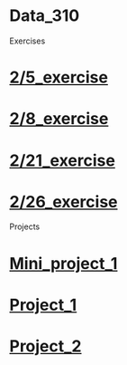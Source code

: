 # Data_310

Exercises

# [2/5_exercise](https://ale-eulacio.github.io/data310/2_5_responses)
# [2/8_exercise](https://ale-eulacio.github.io/data310/2_8_responses)
# [2/21_exercise](https://ale-eulacio.github.io/data310/2_21_responses)
# [2/26_exercise](https://ale-eulacio.github.io/data310/2_26_responses)

Projects

# [Mini_project_1](https://ale-eulacio.github.io/data310/miniproject_1)
# [Project_1](https://ale-eulacio.github.io/data310/project_1_writeup)
# [Project_2](https://ale-eulacio.github.io/data310/project_2_writeup)


